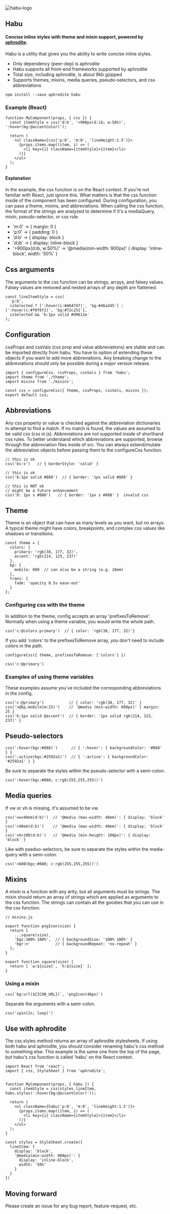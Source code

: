 ![habu-logo](https://cloud.githubusercontent.com/assets/8162640/22945227/772ed4ac-f2c1-11e6-8a17-e3735d2ec7f6.png)

## Habu

#### Concise inline styles with theme and mixin support, powered by [aphrodite](https://github.com/Khan/aphrodite).

Habu is a utility that gives you the ability to write concise inline styles.
* Only dependency (peer-dep) is aphrodite
* Habu supports all front-end frameworks supported by aphrodite
* Total size, including aphrodite, is about 9kb gzipped
* Supports themes, mixins, media queries, pseudo-selectors, and css abbreviations

```
npm install --save aphrodite habu
```

### Example (React)

```
function MyComponent(props, { css }) {
  const itemStyle = css('d:b', '>900px(d:ib; w:50%)', ':hover(bg:@accentColor)');

  return (
    <ul className={css('p:0', 'm:0', 'lineHeight:1.5')}>
      {props.items.map((item, i) => (
        <li key={i} className={itemStyle}>{item}</li>  
      ))}
    </ul>
  );
}
```


#### Explanation
In the example, the css function is on the React context.  If you're not familiar with React, just ignore this.
What matters is that the css function inside of the component has been configured.
During configuration, you can pass a theme, mixins, and abbreviations.  When calling the css function, the format of the strings are analyzed
to determine if it's a mediaQuery, mixin, pseudo-selector, or css rule.

* 'm:0' -> { margin: 0 }
* 'p:0' -> { padding: 0 }
* 'd:b' -> { display: block }
* 'd:ib' -> { display: inline-block }
* '>900px(d:ib, w:50%)' -> '@media(min-width: 900px)' { display: 'inline-block', width: '50%' }


## Css arguments
The arguments to the css function can be strings, arrays, and falsey values.  Falsey values are removed and nested arrays of any depth are flattened.

```
const lineItemStyle = css(
  'p:0',
  isSelected ? [':hover(c:#464747)', 'bg:#46a2d5'] : [':hover(c:#f0f0f2)', 'bg:#72c251'],
  isSelected && 'b:1px solid #d9611e'
);
```


## Configuration
cssProps and cssVals (css prop and value abbreviations) are stable and can be imported directly from habu.  You have to option of extending these objects if
you want to add more abbreviations.  Any breaking change to the abbreviations should only be possible during a major version release.

```
import { configureCss, cssProps, cssVals } from 'habu';
import theme from './theme';
import mixins from './mixins';

const css = configureCss({ theme, cssProps, cssVals, mixins });
export default css;
```


## Abbreviations
Any css property or value is checked against the abbreviation dictionaries in attempt to find a match.
If no match is found, the values are assumed to be valid css (css in js).  Abbreviations are not supported inside of shorthand css rules.
To better understand which abbreviations are supported, browse through the abbreviation files inside of src.
You can always extend/mutate the abbreviation objects before passing them to the configureCss function.

```
// this is ok
css('bs:s')   // { borderStyle: 'solid' }

// this is ok
css('b:1px solid #888')  // { border: '1px solid #888' }

// this is NOT ok
// might be a future enhancement
css('b: 1px s #888')   // { border: '1px s #888' }  invalid css
```


## Theme
Theme is an object that can have as many levels as you want, but no arrays.
A typical theme might have colors, breakpoints, and complex css values like shadows or transitions.

```
const theme = {
  colors: {
    primary: 'rgb(38, 177, 32)',
    accent: 'rgb(214, 123, 237)'
  },
  bp: {
    mobile: 600  // can also be a string (e.g. 10em)
  },
  trans: {
    fade: 'opacity 0.5s ease-out'
  }
};
```


### Configuring css with the theme
In addition to the theme, config accepts an array 'prefixesToRemove'.
Normally when using a theme variable, you would write the whole path.
```
css('c:@colors.primary')  // { color: 'rgb(38, 177, 32)'}
```
If you add 'colors' to the prefixesToRemove array, you don't need to include colors in the path.

```
configureCss({ theme, prefixesToRemove: ['colors'] })
```

```
css('c:@primary')
```


### Examples of using theme variables
These examples assume you've included the corresponding abbreviations in the config.
```
css('c:@primary')           // { color: 'rgb(38, 177, 32)' }
css('>@bp.mobile(m:25)')    // '@media (min-width: 600px)' { margin: 25 }
css('b:1px solid @accent')  // { border: '1px solid rgb(214, 123, 237)' }
```


## Pseudo-selectors
```
css(':hover(bgc:#888)')      // { ':hover': { backgroundColor: '#888' } }
css(':active(bgc:#2592a1)')  // { ':active': { backgroundColor: '#2592a1' } }
```

Be sure to separate the styles within the pseudo-selector with a semi-colon.

```
css(':hover(bgc:#888; c:rgb(255,255,255))')
```


## Media queries
If vw or vh is missing, it's assumed to be vw.

```
css('vw<40em(d:b)')  // '@media (max-width: 40em)': { display: 'block' }
css('<40em(d:b)')    // '@media (max-width: 40em)': { display: 'block' }
css('vh>100(d:b)')   // '@media (min-height: 100px)': { display: 'block' }
```

Like with pseduo-selectors, be sure to separate the styles within the media-query with a semi-colon.

```
css('>600(bgc:#888; c:rgb(255,255,255))')
```


## Mixins
A mixin is a function with any arity, but all arguments must be strings.
The mixin should return an array of strings which are applied as arguments to the css function.
The strings can contain all the goodies that you can use in the css function.

```
// mixins.js

export function pngIcon(size) {
  return [
    ...square(size),
    'bgz:100% 100%',  // { backgroundSize: '100% 100%' }
    'bgr:n'           // { backgroundRepeat: 'no-repeat' }
  ];
}

export function square(size) {
  return [ `w:${size}`, `h:${size}` ];
}
```


### Using a mixin
```
css(`bg:url(${ICON_URL})`, 'pngIcon(40px)')
```

Separate the arguments with a semi-colon.

```
css('spin(2s; loop)')
```


## Use with aphrodite
The css.styles method returns an array of aphrodite stylesheets.  If using both habu and aphrodite,
you should consider renaming habu's css method to something else.  This example is the same one from
the top of the page, but habu's css function is called 'habu' on the React context.

```
import React from 'react';
import { css, StyleSheet } from 'aphrodite';


function MyComponent(props, { habu }) {
  const itemStyle = css(styles.lineItem, habu.styles(':hover(bg:@accentColor)'));

  return (
    <ul className={habu('p:0', 'm:0', 'lineHeight:1.5')}>
      {props.items.map((item, i) => (
        <li key={i} className={itemStyle}>{item}</li>  
      ))}
    </ul>
  );
}

const styles = StyleSheet.create({
  lineItem: {
    display: 'block',
    '@media(min-width: 900px)': {
      display: 'inline-block',
      width: '50%'
    }
  }
})
```



## Moving forward

Please create an issue for any bug report, feature-request, etc.
